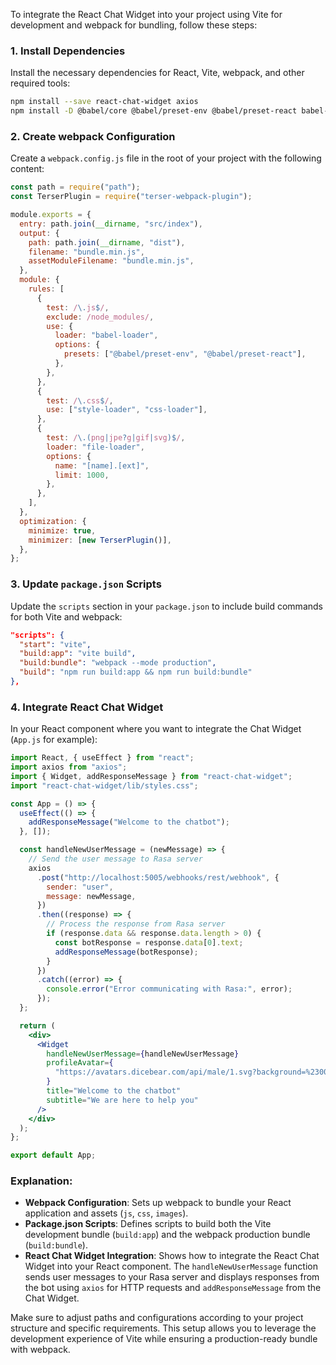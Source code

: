 To integrate the React Chat Widget into your project using Vite for development and webpack for bundling, follow these steps:

### 1. Install Dependencies

Install the necessary dependencies for React, Vite, webpack, and other required tools:

```bash
npm install --save react-chat-widget axios
npm install -D @babel/core @babel/preset-env @babel/preset-react babel-loader css-loader file-loader style-loader terser-webpack-plugin webpack webpack-cli
```

### 2. Create webpack Configuration

Create a `webpack.config.js` file in the root of your project with the following content:

```javascript
const path = require("path");
const TerserPlugin = require("terser-webpack-plugin");

module.exports = {
  entry: path.join(__dirname, "src/index"),
  output: {
    path: path.join(__dirname, "dist"),
    filename: "bundle.min.js",
    assetModuleFilename: "bundle.min.js",
  },
  module: {
    rules: [
      {
        test: /\.js$/,
        exclude: /node_modules/,
        use: {
          loader: "babel-loader",
          options: {
            presets: ["@babel/preset-env", "@babel/preset-react"],
          },
        },
      },
      {
        test: /\.css$/,
        use: ["style-loader", "css-loader"],
      },
      {
        test: /\.(png|jpe?g|gif|svg)$/,
        loader: "file-loader",
        options: {
          name: "[name].[ext]",
          limit: 1000,
        },
      },
    ],
  },
  optimization: {
    minimize: true,
    minimizer: [new TerserPlugin()],
  },
};
```

### 3. Update `package.json` Scripts

Update the `scripts` section in your `package.json` to include build commands for both Vite and webpack:

```json
"scripts": {
  "start": "vite",
  "build:app": "vite build",
  "build:bundle": "webpack --mode production",
  "build": "npm run build:app && npm run build:bundle"
},
```

### 4. Integrate React Chat Widget

In your React component where you want to integrate the Chat Widget (`App.js` for example):

```jsx
import React, { useEffect } from "react";
import axios from "axios";
import { Widget, addResponseMessage } from "react-chat-widget";
import "react-chat-widget/lib/styles.css";

const App = () => {
  useEffect(() => {
    addResponseMessage("Welcome to the chatbot");
  }, []);

  const handleNewUserMessage = (newMessage) => {
    // Send the user message to Rasa server
    axios
      .post("http://localhost:5005/webhooks/rest/webhook", {
        sender: "user",
        message: newMessage,
      })
      .then((response) => {
        // Process the response from Rasa server
        if (response.data && response.data.length > 0) {
          const botResponse = response.data[0].text;
          addResponseMessage(botResponse);
        }
      })
      .catch((error) => {
        console.error("Error communicating with Rasa:", error);
      });
  };

  return (
    <div>
      <Widget
        handleNewUserMessage={handleNewUserMessage}
        profileAvatar={
          "https://avatars.dicebear.com/api/male/1.svg?background=%23000000&color=%23ffffff"
        }
        title="Welcome to the chatbot"
        subtitle="We are here to help you"
      />
    </div>
  );
};

export default App;
```

### Explanation:

- **Webpack Configuration**: Sets up webpack to bundle your React application and assets (`js`, `css`, `images`).
- **Package.json Scripts**: Defines scripts to build both the Vite development bundle (`build:app`) and the webpack production bundle (`build:bundle`).
- **React Chat Widget Integration**: Shows how to integrate the React Chat Widget into your React component. The `handleNewUserMessage` function sends user messages to your Rasa server and displays responses from the bot using `axios` for HTTP requests and `addResponseMessage` from the Chat Widget.

Make sure to adjust paths and configurations according to your project structure and specific requirements. This setup allows you to leverage the development experience of Vite while ensuring a production-ready bundle with webpack.
